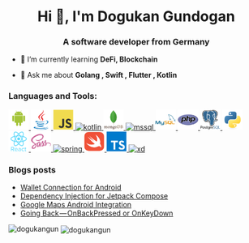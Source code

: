 <h1 align="center">Hi 👋, I'm Dogukan Gundogan</h1>
<h3 align="center">A software developer from Germany</h3>

- 🌱 I’m currently learning **DeFi, Blockchain**

- 💬 Ask me about **Golang , Swift , Flutter , Kotlin**


<h3 align="left">Languages and Tools:</h3>
<p align="left"> <a href="https://developer.android.com" target="_blank"> <img src="https://raw.githubusercontent.com/devicons/devicon/master/icons/android/android-original-wordmark.svg" alt="android" width="40" height="40"/> </a> <a href="https://www.java.com" target="_blank"> <img src="https://raw.githubusercontent.com/devicons/devicon/master/icons/java/java-original.svg" alt="java" width="40" height="40"/> </a> <a href="https://developer.mozilla.org/en-US/docs/Web/JavaScript" target="_blank"> <img src="https://raw.githubusercontent.com/devicons/devicon/master/icons/javascript/javascript-original.svg" alt="javascript" width="40" height="40"/> </a> <a href="https://kotlinlang.org" target="_blank"> <img src="https://www.vectorlogo.zone/logos/kotlinlang/kotlinlang-icon.svg" alt="kotlin" width="40" height="40"/> </a> <a href="https://www.mongodb.com/" target="_blank"> <img src="https://raw.githubusercontent.com/devicons/devicon/master/icons/mongodb/mongodb-original-wordmark.svg" alt="mongodb" width="40" height="40"/> </a> <a href="https://www.microsoft.com/en-us/sql-server" target="_blank"> <img src="https://www.svgrepo.com/show/303229/microsoft-sql-server-logo.svg" alt="mssql" width="40" height="40"/> </a> <a href="https://www.mysql.com/" target="_blank"> <img src="https://raw.githubusercontent.com/devicons/devicon/master/icons/mysql/mysql-original-wordmark.svg" alt="mysql" width="40" height="40"/> </a> <a href="https://www.php.net" target="_blank"> <img src="https://raw.githubusercontent.com/devicons/devicon/master/icons/php/php-original.svg" alt="php" width="40" height="40"/> </a> <a href="https://www.postgresql.org" target="_blank"> <img src="https://raw.githubusercontent.com/devicons/devicon/master/icons/postgresql/postgresql-original-wordmark.svg" alt="postgresql" width="40" height="40"/> </a> <a href="https://www.python.org" target="_blank"> <img src="https://raw.githubusercontent.com/devicons/devicon/master/icons/python/python-original.svg" alt="python" width="40" height="40"/> </a> <a href="https://reactjs.org/" target="_blank"> <img src="https://raw.githubusercontent.com/devicons/devicon/master/icons/react/react-original-wordmark.svg" alt="react" width="40" height="40"/> </a> <a href="https://sass-lang.com" target="_blank"> <img src="https://raw.githubusercontent.com/devicons/devicon/master/icons/sass/sass-original.svg" alt="sass" width="40" height="40"/> </a> <a href="https://spring.io/" target="_blank"> <img src="https://www.vectorlogo.zone/logos/springio/springio-icon.svg" alt="spring" width="40" height="40"/> </a> <a href="https://developer.apple.com/swift/" target="_blank"> <img src="https://raw.githubusercontent.com/devicons/devicon/master/icons/swift/swift-original.svg" alt="swift" width="40" height="40"/> </a> <a href="https://www.typescriptlang.org/" target="_blank"> <img src="https://raw.githubusercontent.com/devicons/devicon/master/icons/typescript/typescript-original.svg" alt="typescript" width="40" height="40"/> </a> <a href="https://www.adobe.com/products/xd.html" target="_blank"> <img src="https://cdn.worldvectorlogo.com/logos/adobe-xd.svg" alt="xd" width="40" height="40"/> </a> </p>


### Blogs posts
<!-- BLOG-POST-LIST:START -->
- [Wallet Connection for Android](https://medium.com/@dogukangundogan5/wallet-connection-for-android-28142a0f441f?source=rss-3a8febe4e8c5------2)
- [Dependency Injection for Jetpack Compose](https://medium.com/@dogukangundogan5/dependency-injection-for-jetpack-compose-baaa29126ad2?source=rss-3a8febe4e8c5------2)
- [Google Maps Android Integration](https://medium.com/@dogukangundogan5/google-maps-android-integration-bf94c69bad95?source=rss-3a8febe4e8c5------2)
- [Going Back — OnBackPressed or OnKeyDown](https://medium.com/@dogukangundogan5/going-back-onbackpressed-or-onkeydown-7ad3c299f3e0?source=rss-3a8febe4e8c5------2)
<!-- BLOG-POST-LIST:END -->


<p><img align="left" src="https://github-readme-stats.vercel.app/api/top-langs?username=dogukangun&show_icons=true&locale=en&layout=compact" alt="dogukangun" /></p>

<p>&nbsp;<img align="center" src="https://github-readme-stats.vercel.app/api?username=dogukangun&show_icons=true&locale=en" alt="dogukangun" /></p>

